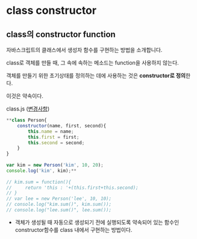 # class constructor

## class의 constructor function

자바스크립트의 클래스에서 생성자 함수를 구현하는 방법을 소개합니다.

class로 객체를 만들 때, 그 속에 속하는 메소드는 function을 사용하지 않는다. 

객체를 만들기 위한 초기상태를 정의하는 데에 사용하는 것은 **constructor로 정의**한다. 

이것은 약속이다. 

class.js ([변경사항](https://github.com/codingeverybody/javascript-object_oriented_programming/commit/bf08123256fb456720f76a816a0cd4f3484b4b41))

```jsx
**class Person{
    constructor(name, first, second){
        this.name = name;
        this.first = first;
        this.second = second;
    }
}
 
var kim = new Person('kim', 10, 20);
console.log('kim', kim);**
 
// kim.sum = function(){
//     return 'this : '+(this.first+this.second);
// }
// var lee = new Person('lee', 10, 10);
// console.log("kim.sum()", kim.sum());
// console.log("lee.sum()", lee.sum());
```

- 객체가 생성될 때 자동으로 생성되기 전에 실행되도록 약속되어 있는 함수인 constructor함수를 class 내에서 구현하는 방법이다.